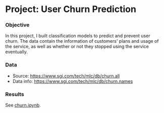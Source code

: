 # Project: User Churn Prediction

### Objective
In this project, I built classification models to predict and prevent user churn. The data contain the information of customers' plans and usage of the service, as well as whether or not they stopped using the service eventually. 

### Data

- Source: https://www.sgi.com/tech/mlc/db/churn.all
- Data info: https://www.sgi.com/tech/mlc/db/churn.names

### Results
See [churn.ipynb](churn.ipynb).
